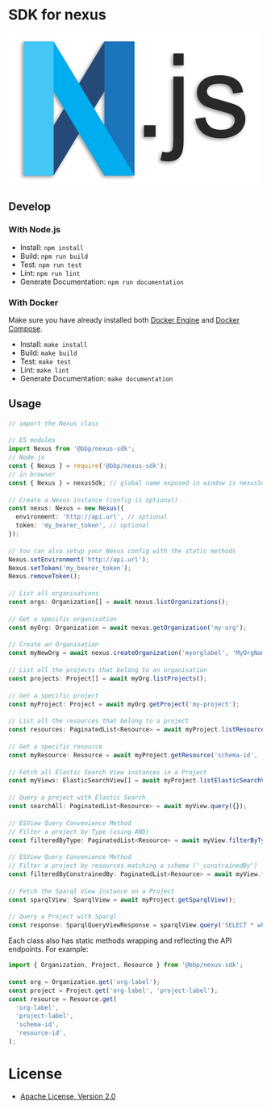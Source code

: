 # SDK for nexus

![Nexus.js](nexus-js-logo.png)

## Develop

### With Node.js

- Install: `npm install`
- Build: `npm run build`
- Test: `npm run test`
- Lint: `npm run lint`
- Generate Documentation: `npm run documentation`

### With Docker

Make sure you have already installed both [Docker Engine](https://docs.docker.com/install/) and [Docker Compose](https://docs.docker.com/compose/install/).

- Install: `make install`
- Build: `make build`
- Test: `make test`
- Lint: `make lint`
- Generate Documentation: `make documentation`

## Usage

```typescript
// import the Nexus class

// ES modules
import Nexus from '@bbp/nexus-sdk';
// Node.js
const { Nexus } = require('@bbp/nexus-sdk');
// in browser
const { Nexus } = nexusSdk; // global name exposed in window is nexusSdk

// Create a Nexus instance (config is optional)
const nexus: Nexus = new Nexus({
  environment: 'http://api.url', // optional
  token: 'my_bearer_token', // optional
});

// You can also setup your Nexus config with the static methods
Nexus.setEnvironment('http://api.url');
Nexus.setToken('my_bearer_token');
Nexus.removeToken();

// List all organisations
const orgs: Organization[] = await nexus.listOrganizations();

// Get a specific organisation
const myOrg: Organization = await nexus.getOrganization('my-org');

// Create an Organisation
const myNewOrg = await nexus.createOrganization('myorglabel', 'MyOrgName');

// List all the projects that belong to an organisation
const projects: Project[] = await myOrg.listProjects();

// Get a specific project
const myProject: Project = await myOrg.getProject('my-project');

// List all the resources that belong to a project
const resources: PaginatedList<Resource> = await myProject.listResources(pagination?: PaginationSettings);

// Get a specific resource
const myResource: Resource = await myProject.getResource('schema-id', 'my-resource-id');

// Fetch all Elastic Search View instances in a Project
const myViews: ElasticSearchView[] = await myProject.listElasticSearchViews()

// Query a project with Elastic Search
const searchAll: PaginatedList<Resource> = await myView.query({});

// ESView Query Convenience Method
// Filter a project by Type (using AND)
const filteredByType: PaginatedList<Resource> = await myView.filterByTypes(["someType"])

// ESView Query Convenience Method
// Filter a project by resources matching a schema ("_constrainedBy")
const filteredByConstrainedBy: PaginatedList<Resource> = await myView.filterByConstrainedBy("someSchema")

// Fetch the Sparql View instance on a Project
const sparqlView: SparqlView = await myProject.getSparqlView();

// Query a Project with Sparql
const response: SparqlQueryViewResponse = sparqlView.query('SELECT * where {?s ?p ?o} LIMIT 50');
```

Each class also has static methods wrapping and reflecting the API endpoints. For example:

```typescript
import { Organization, Project, Resource } from '@bbp/nexus-sdk';

const org = Organization.get('org-label');
const project = Project.get('org-label', 'project-label');
const resource = Resource.get(
  'org-label',
  'project-label',
  'schema-id',
  'resource-id',
);
```

# License

- [Apache License, Version 2.0](https://www.apache.org/licenses/LICENSE-2.0)
